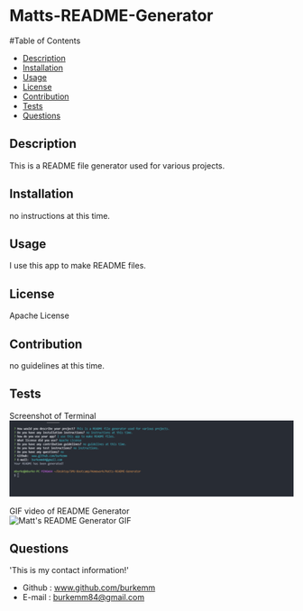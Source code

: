 # Matts-README-Generator
#Table of Contents
* [Description](#description)
* [Installation](#installation)
* [Usage](#usage)
* [License](#license)
* [Contribution](#contribution)
* [Tests](#tests)
* [Questions](#questions)
## Description
This is a README file generator used for various projects.
## Installation
no instructions at this time.
## Usage
I use this app to make README files.
## License
Apache License
## Contribution
no guidelines at this time.
## Tests

Screenshot of Terminal<BR />
![Matt's README Generator Screenshot](Matts-README-Generator.PNG)

GIF video of README Generator<BR />
![Matt's README Generator GIF](Matts-README-Generator.gif)



## Questions
'This is my contact information!'
* Github : www.github.com/burkemm
* E-mail : burkemm84@gmail.com